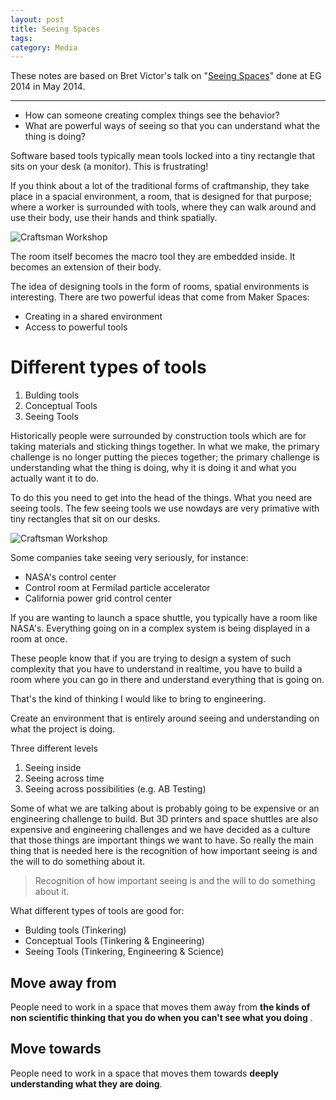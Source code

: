 ```yaml
---
layout: post
title: Seeing Spaces
tags: 
category: Media
---
```


These notes are based on Bret Victor's talk on "[Seeing Spaces](https://vimeo.com/97903574)" done at EG 2014 in May 2014.

-----------------------------------------------------------------------------------------------------------------

* How can someone creating complex things see the behavior?
* What are powerful ways of seeing so that you can understand what the thing is doing?

Software based tools typically mean tools locked into a tiny rectangle that sits on your desk (a monitor). This is frustrating!

If you think about a lot of the traditional forms of craftmanship, they take place in a spacial environment, a room, that is designed for that purpose; where a worker is surrounded with tools, where they can walk around and use their body, use their hands and think spatially. 

<img class="img-responsive" alt="Craftsman Workshop" src="{{ site.url }}/assets/images/Craftsman-Workshop.jpg">

The room itself becomes the macro tool they are embedded inside. It becomes an extension of their body.

The idea of designing tools in the form of rooms, spatial environments is interesting. There are two powerful ideas that come from Maker Spaces:  

* Creating in a shared environment  
* Access to powerful tools  

# Different types of tools

1. Bulding tools  
2. Conceptual Tools  
3. Seeing Tools   

Historically people were surrounded by construction tools which are for taking materials and sticking things together. In what we make, the primary challenge is no longer putting the pieces together; the primary challenge is understanding what the thing is doing, why it is doing it and what you actually want it to do.  

To do this you need to get into the head of the things. What you need are seeing tools. The few seeing tools we use nowdays are very primative with tiny rectangles that sit on our desks.

<img class="img-responsive" alt="Craftsman Workshop" src="{{ site.url }}/assets/images/california-energy-electricity-grid-operator-control-room.jpg">

Some companies take seeing very seriously, for instance:  

* NASA's control center    
* Control room at Fermilad particle accelerator  
* California power grid control center  

If you are wanting to launch a space shuttle, you typically have a room like NASA's. Everything going on in a complex system is being displayed in a room at once.

These people know that if you are trying to design a system of such complexity that you have to understand in realtime, you have to build a room where you can go in there and understand everything that is going on.

That's the kind of thinking I would like to bring to engineering.

Create an environment that is entirely around seeing and understanding on what the project is doing.

Three different levels

1. Seeing inside  
2. Seeing across time  
3. Seeing across possibilities (e.g. AB Testing)

Some of what we are talking about is probably going to be expensive or an engineering challenge to build.
But 3D printers and space shuttles are also expensive and engineering challenges and we have decided as a culture that those things are important things we want to have. 
So really the main thing that is needed here is the recognition of how important seeing is and the will to do something about it.

> Recognition of how important seeing is and the will to do something about it.

What different types of tools are good for: 

* Bulding tools (Tinkering)
* Conceptual Tools (Tinkering & Engineering)
* Seeing Tools (Tinkering, Engineering & Science) 

## Move away from

People need to work in a space that moves them away from **the kinds of non scientific thinking that you do when you can't see what you doing** .

## Move towards

People need to work in a space that moves them towards **deeply understanding what they are doing**.
